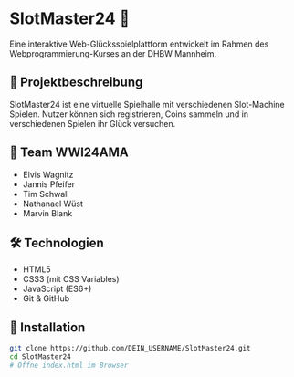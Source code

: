 # SlotMaster24 🎰

Eine interaktive Web-Glücksspielplattform entwickelt im Rahmen des Webprogrammierung-Kurses an der DHBW Mannheim.

## 🎯 Projektbeschreibung
SlotMaster24 ist eine virtuelle Spielhalle mit verschiedenen Slot-Machine Spielen. Nutzer können sich registrieren, Coins sammeln und in verschiedenen Spielen ihr Glück versuchen.

## 👥 Team WWI24AMA
- Elvis Wagnitz
- Jannis Pfeifer  
- Tim Schwall
- Nathanael Wüst
- Marvin Blank

## 🛠️ Technologien
- HTML5
- CSS3 (mit CSS Variables)
- JavaScript (ES6+)
- Git & GitHub

## 🚀 Installation
```bash
git clone https://github.com/DEIN_USERNAME/SlotMaster24.git
cd SlotMaster24
# Öffne index.html im Browser
